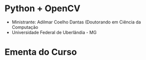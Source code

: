 # Python + OpenCV 

- Ministrante: Adilmar Coelho Dantas (Doutorando em Ciência da Computação 
- Universidade Federal de Uberlândia - MG

# Ementa do Curso 
